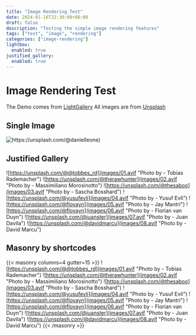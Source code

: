 ```yaml
---
title: "Image Rendering Test"
date: 2024-01-16T22:30:00+08:00
draft: false
description: "Testing the simple image rendering features"
tags: ["test", "image", "rendering"]
categories: ["image-rendering"]
lightbox:
  enabled: true
justified_gallery:
  enabled: true
---
```


# Image Rendering Test
The Demo comes from [LightGallery](https://www.lightgalleryjs.com/demos/thumbnails/)
All images are from [Unsplash](https://unsplash.com/)

## Single Image
![https://unsplash.com/@danielleone)](bundle.avif "Photo by - Daniel Leone")

## Justified Gallery
![https://unsplash.com/@@tobbes_rd](images/01.avif "Photo by - Tobias Rademacher")
![https://unsplash.com/@therawhunter](images/02.avif "Photo by - Massimiliano Morosinotto")
![https://unsplash.com/@thesaboo](images/03.avif "Photo by - Sascha Bosshard")
![https://unsplash.com/@yusufevli](images/04.avif "Photo by - Yusuf Evli")
![https://unsplash.com/@flovayn](images/05.avif "Photo by - Jay Mantri")
![https://unsplash.com/@flovayn](images/06.avif "Photo by -  Florian van Duyn")
![https://unsplash.com/@juanster](images/07.avif "Photo by - Juan Davila")
![https://unsplash.com/@davidmarcu](images/08.avif "Photo by - David Marcu")

## Masonry by shortcodes
{{< masonry columns=4 gutter=15 >}}
![https://unsplash.com/@@tobbes_rd](images/01.avif "Photo by - Tobias Rademacher")
![https://unsplash.com/@therawhunter](images/02.avif "Photo by - Massimiliano Morosinotto")
![https://unsplash.com/@thesaboo](images/03.avif "Photo by - Sascha Bosshard")
![https://unsplash.com/@yusufevli](images/04.avif "Photo by - Yusuf Evli")
![https://unsplash.com/@flovayn](images/05.avif "Photo by - Jay Mantri")
![https://unsplash.com/@flovayn](images/06.avif "Photo by -  Florian van Duyn")
![https://unsplash.com/@juanster](images/07.avif "Photo by - Juan Davila")
![https://unsplash.com/@davidmarcu](images/08.avif "Photo by - David Marcu")
{{< /masonry >}}